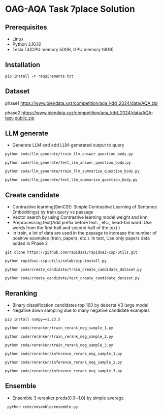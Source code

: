 # OAG-AQA Task 7place Solution

## Prerequisites
* Linux 
* Python 3.10.12
* Tesla T4(CPU memory 50GB, GPU memory 16GB)

## Installation

` pip install -r requirements.txt `

## Dataset

phase1 https://www.biendata.xyz/competition/aqa_kdd_2024/data/AQA.zip

phase2 https://www.biendata.xyz/competition/aqa_kdd_2024/data/AQA-test-public.zip

## LLM generate
* Generate LLM and add LLM-generated output to query
  
` python code/llm_generate/train_llm_answer_question_body.py `

` python code/llm_generate/test_llm_answer_question_body.py `

` python code/llm_generate/train_llm_summarize_question_body.py `

` python code/llm_generate/test_llm_summarize_question_body.py `

## Create candidate
* Contrastive learning(SimCSE: Simple Contrastive Learning of Sentence Embeddings) by train query vs passage
* Vector search by using Contrastive learning model weight and knn
* Preprocessing text(Add prefix before text: <question>, <llm answer> etc., head-tail word :Use words from the first half and second half of the text.)
* In train, a lot of data are used in the passage to increase the number of positive examples (train, papers, etc.).  In test, Use only papers data added in Phase 2
  
` git clone https://github.com/rapidsai/rapidsai-csp-utils.git `

` python rapidsai-csp-utils/colab/pip-install.py `

` python code/create_candidate/train_create_candidate_dataset.py `

` python code/create_candidate/test_create_candidate_dataset.py `

## Reranking
* Binary classification candidates top 100 by deberta V3 large model
* Negative down sampling due to many negative candidate examples

` pip install numpy==1.23.5 `

` python code/reranker/train_rerank_neg_sample_1.py `

` python code/reranker/train_rerank_neg_sample_2.py `

` python code/reranker/train_rerank_neg_sample_3.py `

` python code/reranker/inference_rerank_neg_sample_1.py `

` python code/reranker/inference_rerank_neg_sample_2.py `

` python code/reranker/inference_rerank_neg_sample_3.py `

## Ensemble
* Ensemble 3 reranker preds(0.0~1.0) by simple average

` python code/ensemble/ensemble.py` 

